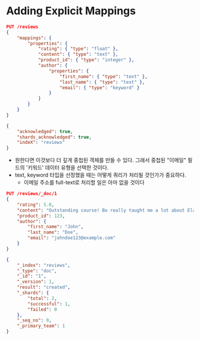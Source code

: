 # Adding Explicit Mappings

```json
PUT /reviews
{
    "mappings": {
        "properties": {
            "rating": { "type": "float" },
            "content": { "type": "text" },
            "product_id": { "type": "integer" },
            "author": {
                "properties": {
                    "first_name": { "type": "text" },
                    "last_name": { "type": "text" },
                    "email": { "type": "keyword" }
                }
            }
        }
    }
}
```

```json
{
    "acknowledged": true,
    "shards_acknowledged": true,
    "indeX": "reviews"
}
```

-   원한다면 이것보다 더 깊게 중첩된 객체를 만들 수 있다.
    그래서 중첩된 "이메일" 필드의 '키워드' 데이터 유형을 선택한 것이다.
-   text, keyword 타입을 선정했을 때는 어떻게 쿼리가 처리될 것인가가 중요하다.
    -   이메일 주소를 full-text로 처리할 일은 아마 없을 것이다

```json
PUT /reviews/_doc/1
{
    "rating": 5.0,
    "content": "Outstanding course! Bo really taught me a lot about Elasticsearch!",
    "product_id": 123,
    "author": {
        "first_name": "John",
        "last_name": "Doe",
        "email": "johndoe123@example.com"
    }
}
```

```json
{
    "_index": "reviews",
    "_type": "doc",
    "_id": "1",
    "_version": 1,
    "result": "created",
    "_shards": {
        "total": 2,
        "successful": 1,
        "failed": 0
    },
    "_seq_no": 0,
    "_primary_team": 1
}
```
